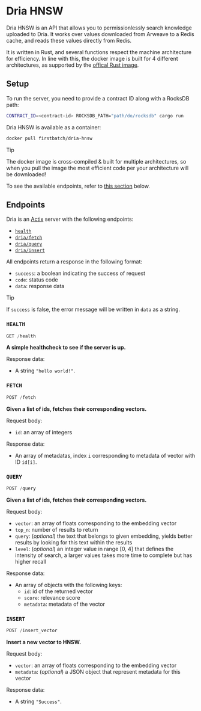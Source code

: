 # Dria HNSW

Dria HNSW is an API that allows you to permissionlessly search knowledge uploaded to Dria. It works over values downloaded from Arweave to a Redis cache, and reads these values directly from Redis.

It is written in Rust, and several functions respect the machine architecture for efficiency. In line with this, the docker image is built for 4 different architectures, as supported by the [offical Rust image](https://hub.docker.com/_/rust/).

## Setup

To run the server, you need to provide a contract ID along with a RocksDB path:

```sh
CONTRACT_ID=<contract-id> ROCKSDB_PATH="path/do/rocksdb" cargo run
```

Dria HNSW is available as a container:

```sh
docker pull firstbatch/dria-hnsw
```

> [!TIP]
>
> The docker image is cross-compiled & built for multiple architectures, so when you pull the image the most efficient code per your architecture will be downloaded!

To see the available endpoints, refer to [this section](#endpoints) below.

## Endpoints

Dria is an [Actix](https://actix.rs/) server with the following endpoints:

- [`health`](#health)
- [`dria/fetch`](#fetch)
- [`dria/query`](#query)
- [`dria/insert`](#insert)

All endpoints return a response in the following format:

- `success`: a boolean indicating the success of request
- `code`: status code
- `data`: response data

> [!TIP]
>
> If `success` is false, the error message will be written in `data` as a string.

### `HEALTH`

<!-- prettier-ignore -->
```ts
GET /health
```

**A simple healthcheck to see if the server is up.**

Response data:

- A string `"hello world!"`.

### `FETCH`

<!-- prettier-ignore -->
```ts
POST /fetch
```

**Given a list of ids, fetches their corresponding vectors.**

Request body:

- `id`: an array of integers

Response data:

- An array of metadatas, index `i` corresponding to metadata of vector with ID `id[i]`.

### `QUERY`

<!-- prettier-ignore -->
```ts
POST /query
```

**Given a list of ids, fetches their corresponding vectors.**

Request body:

- `vector`: an array of floats corresponding to the embedding vector
- `top_n`: number of results to return
- `query`: (_optional_) the text that belongs to given embedding, yields better results by looking for this text within the results
- `level`: (_optional_) an integer value in range [0, 4] that defines the intensity of search, a larger values takes more time to complete but has higher recall

Response data:

- An array of objects with the following keys:
  - `id`: id of the returned vector
  - `score`: relevance score
  - `metadata`: metadata of the vector

### `INSERT`

<!-- prettier-ignore -->
```ts
POST /insert_vector
```

**Insert a new vector to HNSW.**

Request body:

- `vector`: an array of floats corresponding to the embedding vector
- `metadata`: (_optional_) a JSON object that represent metadata for this vector

Response data:

- A string `"Success"`.
